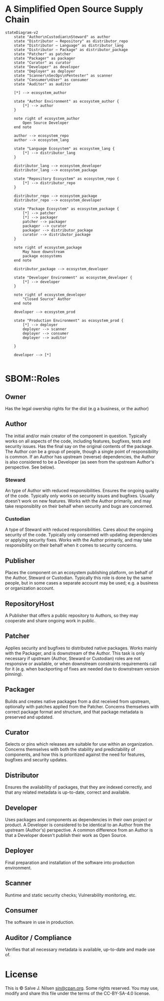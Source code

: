 # A Simplified Open Source Supply Chain

```mermaid
stateDiagram-v2
    state "Author\nCustodian\nSteward" as author
    state "Distributor — Repository" as distributor_repo 
    state "Distributor — Language" as distributor_lang 
    state "Distributor — Package" as distributor_package
    state "Patcher" as patcher
    state "Packager" as packager
    state "Curator" as curator
    state "Developer" as developer
    state "Deployer" as deployer
    state "Scanner\nSecOps\nPentester" as scanner
    state "Consumer\nUser" as consumer
    state "Auditor" as auditor

	[*] --> ecosystem_author

	state "Author Environment" as ecosystem_author {
    	[*] --> author
    }

	note right of ecosystem_author
		Open Source Developer
	end note

    author --> ecosystem_repo
    author --> ecosystem_lang

    state "Language Ecosystem" as ecosystem_lang {
    	[*] --> distributor_lang
    }

	distributor_lang --> ecosystem_developer
	distributor_lang --> ecosystem_package

	state "Repository Ecosystem" as ecosystem_repo {
		[*] --> distributor_repo
	}

   	distributor_repo --> ecosystem_package
    distributor_repo --> ecosystem_developer

	state "Package Ecosystem" as ecosystem_package {
		[*] --> patcher
		[*] --> packager
    	patcher --> packager
    	packager --> curator
    	packager --> distributor_package
    	curator --> distributor_package
	}

	note right of ecosystem_package
		May have downstream
		package ecosystems
	end note

    distributor_package --> ecosystem_developer

	state "Developer Environment" as ecosystem_developer {
		[*] --> developer
	}

	note right of ecosystem_developer
		"Closed Source" Author
	end note

    developer --> ecosystem_prod

	state "Production Environment" as ecosystem_prod {
		[*] --> deployer
    	deployer --> scanner
    	deployer --> consumer
    	deployer --> auditor

	}

    developer --> [*]


```

# SBOM::Roles

## Owner

Has the legal owership rights for the dist (e.g a business, or the author)

## Author

The initial and/or main creator of the component in question.  Typically works on all aspects of the code, including features, bugfixes, tests and security issues. Has the final say on the original contents of the package. The Author _can_ be a group of people, though a single point of responsibility is common. If an Author has upstream (reverse) dependencies, the Author is also considered to be a Developer (as seen from the upstream Author's perspective. See below).

### Steward
An type of Author with reduced responsibilities. Ensures the ongoing quality of the code. Typically only works on security issues and bugfixes. Usually doesn't work on new features. Works with the Author primarily, and may take responsiblity on their behalf when security and bugs are concerned.

### Custodian
A type of Steward with reduced responsibilities. Cares about the ongoing security of the code. Typically only conserned with updating dependencies or applying security fixes. Works with the Author primarily, and may take responsibility on their behalf when it comes to security concerns.

## Publisher
Places the component on an ecosystem publishing platform, on behalf of the Author, Steward or Custodian. Typically this role is done by the same people, but in some cases a separate account may be used; e.g. a business or organization account.

## RepositoryHost
A Publisher that offers a public repository to Authors, so they may cooperate and share ongoing work in public.

## Patcher
Applies security and bugfixes to distributed native packages. Works mainly with the Packager, and is downstream of the Author. This task is only necessary if upstream (Author, Steward or Custodian) roles are not responsive or available, or when downstream constraints requirements call for it (e.g. when backporting of fixes are needed due to downstream version pinning).

## Packager
Builds and creates native packages from a dist received from upstream, optionally with patches applied from the Patcher. Concerns themselves with correct package format and structure, and that package metadata is preserved and updated.

## Curator
Selects or pins which releases are suitable for use within an organization. Concerns themselves with both the stability and predictability of components, and how this is prioritized against the need for features, bugfixes and security updates.

## Distributor
Ensures the availability of packages, that they are indexed correctly, and that any related metadata is up-to-date, correct and available.

## Developer
Uses packages and components as dependencies in their own project or product. A Developer is considered to be identical to an Author from the upstream (Author's) perspective. A common difference from an Author is that a Developer doesn't publish their work as Open Source.

## Deployer
Final preparation and installation of the software into production environment.

## Scanner
Runtime and static security checks; Vulnerability monitoring, etc.

## Consumer
The software in use in production.

## Auditor / Compliance
Verifies that all necessary metadata is available, up-to-date and made use of.


# License

This is © Salve J. Nilsen <sjn@cpan.org>. Some rights reserved.
You may use, modify and share this file under the terms of the CC-BY-SA-4.0 license.
